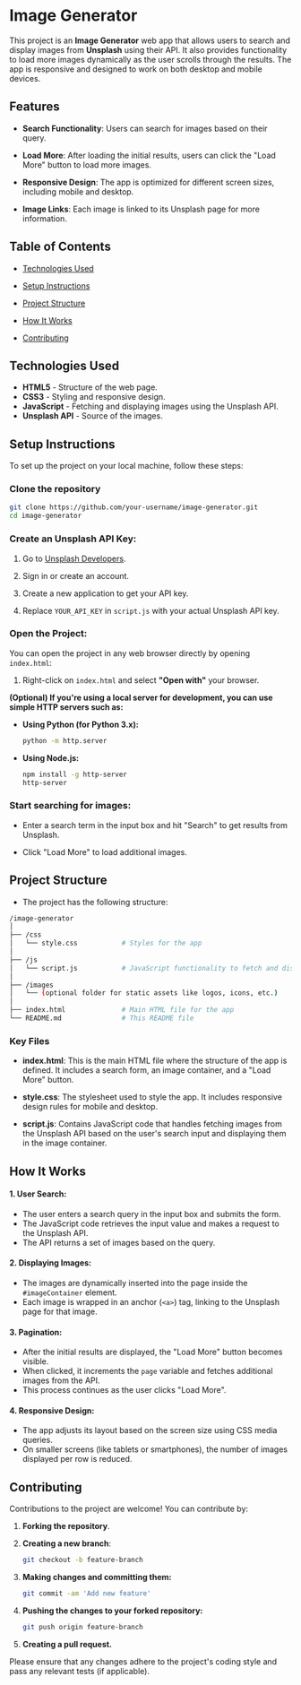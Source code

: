 # Image Generator

This project is an **Image Generator** web app that allows users to search and display images from **Unsplash** using their API. It also provides functionality to load more images dynamically as the user scrolls through the results. The app is responsive and designed to work on both desktop and mobile devices.

## Features

- **Search Functionality**: Users can search for images based on their query.

- **Load More**: After loading the initial results, users can click the "Load More" button to load more images.

- **Responsive Design**: The app is optimized for different screen sizes, including mobile and desktop.

- **Image Links**: Each image is linked to its Unsplash page for more information.

## Table of Contents

- [Technologies Used](#technologies-used)

- [Setup Instructions](#setup-instructions)

- [Project Structure](#project-structure)

- [How It Works](#how-it-works)

- [Contributing](#contributing)


## Technologies Used

- **HTML5** - Structure of the web page.
- **CSS3** - Styling and responsive design.
- **JavaScript** - Fetching and displaying images using the Unsplash API.
- **Unsplash API** - Source of the images.

## Setup Instructions

To set up the project on your local machine, follow these steps:

### Clone the repository

   ```bash
   git clone https://github.com/your-username/image-generator.git
   cd image-generator
   ```

### Create an Unsplash API Key:

1. Go to [Unsplash Developers](https://unsplash.com/developers).

2. Sign in or create an account.

3. Create a new application to get your API key.

4. Replace `YOUR_API_KEY` in `script.js` with your actual Unsplash API key.

### Open the Project:

You can open the project in any web browser directly by opening `index.html`:

1. Right-click on `index.html` and select **"Open with"** your browser.

**(Optional) If you're using a local server for development, you can use simple HTTP servers such as:**

- **Using Python (for Python 3.x):**
   ```bash
   python -m http.server
   ```

- **Using Node.js:**
  ```bash
  npm install -g http-server
  http-server
  ```
### Start searching for images:

- Enter a search term in the input box and hit "Search" to get results from Unsplash.

- Click "Load More" to load additional images.

## Project Structure

- The project has the following structure:

```bash
/image-generator
│
├── /css
│   └── style.css           # Styles for the app
│
├── /js
│   └── script.js           # JavaScript functionality to fetch and display images
│
├── /images
│   └── (optional folder for static assets like logos, icons, etc.)
│
├── index.html              # Main HTML file for the app
└── README.md               # This README file
```

### Key Files

- **index.html**: This is the main HTML file where the structure of the app is defined. It includes a search form, an image container, and a "Load More" button.

- **style.css**: The stylesheet used to style the app. It includes responsive design rules for mobile and desktop.

- **script.js**: Contains JavaScript code that handles fetching images from the Unsplash API based on the user's search input and displaying them in the image container.

## How It Works

#### 1. **User Search**:
   - The user enters a search query in the input box and submits the form.
   - The JavaScript code retrieves the input value and makes a request to the Unsplash API.
   - The API returns a set of images based on the query.

#### 2. **Displaying Images**:
   - The images are dynamically inserted into the page inside the `#imageContainer` element.
   - Each image is wrapped in an anchor (`<a>`) tag, linking to the Unsplash page for that image.

#### 3. **Pagination**:
   - After the initial results are displayed, the "Load More" button becomes visible.
   - When clicked, it increments the `page` variable and fetches additional images from the API.
   - This process continues as the user clicks "Load More".

#### 4. **Responsive Design**:
   - The app adjusts its layout based on the screen size using CSS media queries.
   - On smaller screens (like tablets or smartphones), the number of images displayed per row is reduced.

## Contributing

Contributions to the project are welcome! You can contribute by:

1. **Forking the repository**.

2. **Creating a new branch**:
   ```bash
   git checkout -b feature-branch
   ```
   
3. **Making changes and committing them:**
   ```bash
   git commit -am 'Add new feature'
   ```

4. **Pushing the changes to your forked repository:**
   ```bash
   git push origin feature-branch
   ```

5. **Creating a pull request.**

Please ensure that any changes adhere to the project's coding style and pass any relevant tests (if applicable).
